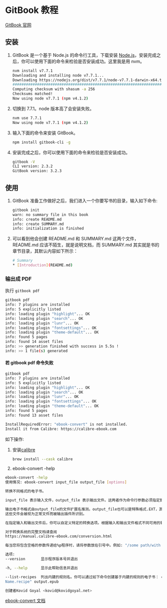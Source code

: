 # GitBook 教程

[GitBook 官网](https://www.gitbook.com)

## 安装

1. GitBook 是一个基于 Node.js 的命令行工具，下载安装 [Node.js](https://nodejs.org/en)，安装完成之后，你可以使用下面的命令来检验是否安装成功。这里我是用 nvm。

   ```bash
   nvm install v7.7.1
   Downloading and installing node v7.7.1...
   Downloading https://nodejs.org/dist/v7.7.1/node-v7.7.1-darwin-x64.tar.xz...
   ######################################################################### 100.0%
   Computing checksum with shasum -a 256
   Checksums matched!
   Now using node v7.7.1 (npm v4.1.2)
   ```

2. 切换到 7.7.1。node 版本高了会安装失败。

   ```bash
   nvm use 7.7.1
   Now using node v7.7.1 (npm v4.1.2)
   ```

3. 输入下面的命令来安装 GitBook。

   ```bash
   npm install gitbook-cli -g
   ```

4. 安装完成之后，你可以使用下面的命令来检验是否安装成功。

   ```bash
   gitbook -V
   CLI version: 2.3.2
   GitBook version: 3.2.3
   ```

## 使用

1. GitBook 准备工作做好之后，我们进入一个你要写书的目录，输入如下命令:

   ```bash
   gitbook init
   warn: no summary file in this book
   info: create README.md
   info: create SUMMARY.md
   info: initialization is finished
   ```

2. 可以看到他会创建 README.md 和 SUMMARY.md 这两个文件，README.md 应该不陌生，就是说明文档，而 SUMMARY.md 其实就是书的章节目录，其默认内容如下所示：

   ```bash
   # Summary
   * [Introduction](README.md)
   ```

### 输出成 PDF

执行 `gitbook pdf`

```bash
gitbook pdf
info: 7 plugins are installed
info: 5 explicitly listed
info: loading plugin "highlight"... OK
info: loading plugin "search"... OK
info: loading plugin "lunr"... OK
info: loading plugin "fontsettings"... OK
info: loading plugin "theme-default"... OK
info: found 5 pages
info: found 14 asset files
info: >> generation finished with success in 5.5s !
info: >> 1 file(s) generated
```

#### 若 gitbook pdf 命令失败

```bash
gitbook pdf
info: 7 plugins are installed
info: 5 explicitly listed
info: loading plugin "highlight"... OK
info: loading plugin "search"... OK
info: loading plugin "lunr"... OK
info: loading plugin "fontsettings"... OK
info: loading plugin "theme-default"... OK
info: found 5 pages
info: found 13 asset files

InstallRequiredError: "ebook-convert" is not installed.
Install it from Calibre: https://calibre-ebook.com
```

如下操作:

1.  安装[calibre](https://calibre-ebook.com)

    ```bash
    brew install --cask calibre
    ```

2.  ebook-convert -help

   ```bash
   ebook-convert -help
   使用情况: ebook-convert input_file output_file [options]

   转换不同格式的电子书。

   input_file 表示输入文件，output_file 表示输出文件。这两者作为命令行参数必须指定到最前面。

   输出电子书格式由output_file的文件扩展名推测。output_file也可以是特殊格式.EXT，其中EXT是输出文件扩展名。在这种情况下，输出文件的名称源自输入文件的名称。请注意，文件名不能以连字符开头。如果output_file不含扩展名，那么它将被视为一个文件夹，由HTML文件组成的“开放电子书”（OEB）将被写入该文件夹。
   这些文件会被视为正常文件而被输出插件所识别。

   在指定输入和输出文件后，你可以自定义特定的转换选项。根据输入和输出文件格式不同可用的转换选项也不同。如需获取针对输入和输出文件的帮助，请在命令行中输入 -h。

   对于转换系统的完整文档请查阅
   https://manual.calibre-ebook.com/conversion.html

   每当您将包含空格的参数传递给%p程序时，请将参数放在引号中。例如: "/some path/with spaces"

   选项:
   --version       显示程序版本号并退出

   -h, --help      显示此帮助信息并退出

   --list-recipes  列出内建的规则名。你可以通过如下命令创建基于内建的规则的电子书： ebook-convert "Recipe
   Name.recipe" output.epub

   创建者Kovid Goyal <kovid@kovidgoyal.net>
   ```

[ebook-convert 文档](https://manual.calibre-ebook.com/zh_CN/generated/zh_CN/ebook-convert.html)
